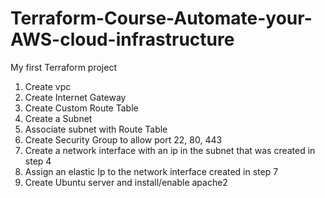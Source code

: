 ﻿# Terraform-Course-Automate-your-AWS-cloud-infrastructure
My first Terraform project
1. Create vpc
2. Create Internet Gateway
3. Create Custom Route Table
4. Create a Subnet
5. Associate subnet with Route Table
6. Create Security Group to allow port 22, 80, 443
7. Create a network interface with an ip in the subnet that was created in step 4
8. Assign an elastic Ip to the network interface created in step 7
9. Create Ubuntu server and install/enable apache2

